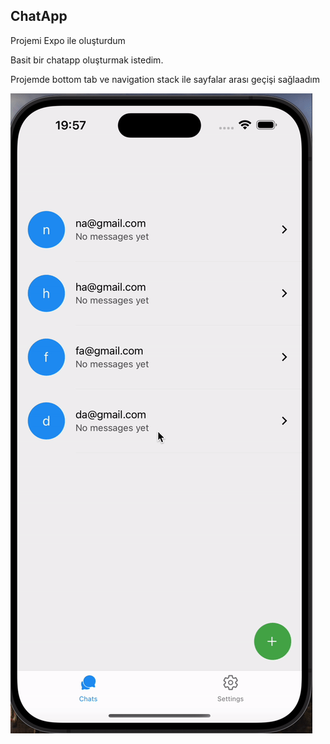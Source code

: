 

<h2>ChatApp</h2>

<p> Projemi Expo ile oluşturdum

   Basit bir chatapp oluşturmak istedim.
   
   Projemde bottom tab ve navigation stack ile sayfalar arası geçişi sağlaadım 
   
</p>


![](assets/chatapp.gif)
